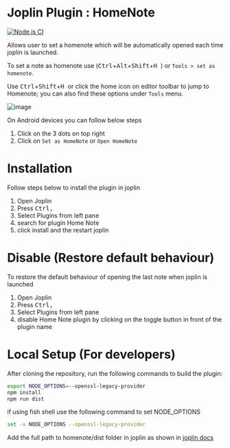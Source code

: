 # Joplin Plugin : HomeNote
[![Node.js CI](https://github.com/adarsh-sgh/homenote/actions/workflows/runTests.js.yml/badge.svg)](https://github.com/adarsh-sgh/homenote/actions/workflows/runTests.js.yml)

Allows user to set a homenote which will be automatically opened each time joplin is launched. 

To set a note as homenote use (<kbd>Ctrl</kbd>+<kbd>Alt</kbd>+<kbd>Shift</kbd>+<kbd>H </kbd> ) or `Tools > set as homenote`. 

Use <kbd>Ctrl</kbd>+<kbd>Shift</kbd>+<kbd>H </kbd> or click the home icon on editor toolbar to jump to Homenote; you can also find these options under `Tools` menu.


![image](https://user-images.githubusercontent.com/63918341/124692363-1b3be600-defb-11eb-9bfa-84d373b4a6cb.png)

On Android devices you can follow below steps
1. Click on the 3 dots on top right
2. Click on `Set as HomeNote` or `Open HomeNote`


# Installation
Follow steps below to install the plugin in joplin
1. Open Joplin
2. Press <kbd>Ctrl</kbd><kbd>,</kbd> 
3. Select Plugins from left pane
4. search for plugin Home Note
5. click install and the restart joplin

# Disable (Restore default behaviour)
To restore the default behaviour of opening the last note when joplin is launched
1. Open Joplin
2. Press <kbd>Ctrl</kbd><kbd>,</kbd> 
3. Select Plugins from left pane
4. disable Home Note plugin by clicking on the toggle button in front of the plugin name

# Local Setup (For developers)
After cloning the repository, run the following commands to build the plugin:
```bash
export NODE_OPTIONS=--openssl-legacy-provider
npm install
npm run dist
```

if using fish shell use the following command to set NODE_OPTIONS
```bash
set -x NODE_OPTIONS --openssl-legacy-provider
```
Add the full path to homenote/dist folder in joplin as shown in [joplin docs](https://joplinapp.org/help/api/get_started/plugins/)
